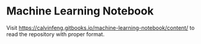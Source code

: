 # Machine Learning Notebook
Visit https://calvinfeng.gitbooks.io/machine-learning-notebook/content/ to read the repository with proper format.
